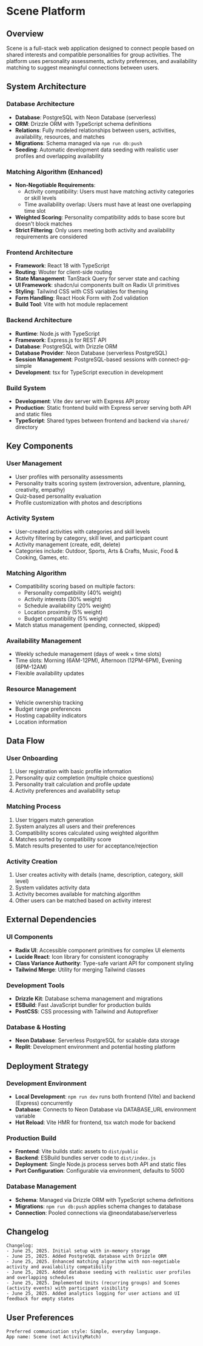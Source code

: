 # Scene Platform

## Overview

Scene is a full-stack web application designed to connect people based on shared interests and compatible personalities for group activities. The platform uses personality assessments, activity preferences, and availability matching to suggest meaningful connections between users.

## System Architecture

### Database Architecture
- **Database**: PostgreSQL with Neon Database (serverless)
- **ORM**: Drizzle ORM with TypeScript schema definitions
- **Relations**: Fully modeled relationships between users, activities, availability, resources, and matches
- **Migrations**: Schema managed via `npm run db:push`
- **Seeding**: Automatic development data seeding with realistic user profiles and overlapping availability

### Matching Algorithm (Enhanced)
- **Non-Negotiable Requirements**: 
  - Activity compatibility: Users must have matching activity categories or skill levels
  - Time availability overlap: Users must have at least one overlapping time slot
- **Weighted Scoring**: Personality compatibility adds to base score but doesn't block matches
- **Strict Filtering**: Only users meeting both activity and availability requirements are considered

### Frontend Architecture
- **Framework**: React 18 with TypeScript
- **Routing**: Wouter for client-side routing
- **State Management**: TanStack Query for server state and caching
- **UI Framework**: shadcn/ui components built on Radix UI primitives
- **Styling**: Tailwind CSS with CSS variables for theming
- **Form Handling**: React Hook Form with Zod validation
- **Build Tool**: Vite with hot module replacement

### Backend Architecture
- **Runtime**: Node.js with TypeScript
- **Framework**: Express.js for REST API
- **Database**: PostgreSQL with Drizzle ORM
- **Database Provider**: Neon Database (serverless PostgreSQL)
- **Session Management**: PostgreSQL-based sessions with connect-pg-simple
- **Development**: tsx for TypeScript execution in development

### Build System
- **Development**: Vite dev server with Express API proxy
- **Production**: Static frontend build with Express server serving both API and static files
- **TypeScript**: Shared types between frontend and backend via `shared/` directory

## Key Components

### User Management
- User profiles with personality assessments
- Personality traits scoring system (extroversion, adventure, planning, creativity, empathy)
- Quiz-based personality evaluation
- Profile customization with photos and descriptions

### Activity System
- User-created activities with categories and skill levels
- Activity filtering by category, skill level, and participant count
- Activity management (create, edit, delete)
- Categories include: Outdoor, Sports, Arts & Crafts, Music, Food & Cooking, Games, etc.

### Matching Algorithm
- Compatibility scoring based on multiple factors:
  - Personality compatibility (40% weight)
  - Activity interests (30% weight)
  - Schedule availability (20% weight)
  - Location proximity (5% weight)
  - Budget compatibility (5% weight)
- Match status management (pending, connected, skipped)

### Availability Management
- Weekly schedule management (days of week × time slots)
- Time slots: Morning (6AM-12PM), Afternoon (12PM-6PM), Evening (6PM-12AM)
- Flexible availability updates

### Resource Management
- Vehicle ownership tracking
- Budget range preferences
- Hosting capability indicators
- Location information

## Data Flow

### User Onboarding
1. User registration with basic profile information
2. Personality quiz completion (multiple choice questions)
3. Personality trait calculation and profile update
4. Activity preferences and availability setup

### Matching Process
1. User triggers match generation
2. System analyzes all users and their preferences
3. Compatibility scores calculated using weighted algorithm
4. Matches sorted by compatibility score
5. Match results presented to user for acceptance/rejection

### Activity Creation
1. User creates activity with details (name, description, category, skill level)
2. System validates activity data
3. Activity becomes available for matching algorithm
4. Other users can be matched based on activity interest

## External Dependencies

### UI Components
- **Radix UI**: Accessible component primitives for complex UI elements
- **Lucide React**: Icon library for consistent iconography
- **Class Variance Authority**: Type-safe variant API for component styling
- **Tailwind Merge**: Utility for merging Tailwind classes

### Development Tools
- **Drizzle Kit**: Database schema management and migrations
- **ESBuild**: Fast JavaScript bundler for production builds
- **PostCSS**: CSS processing with Tailwind and Autoprefixer

### Database & Hosting
- **Neon Database**: Serverless PostgreSQL for scalable data storage
- **Replit**: Development environment and potential hosting platform

## Deployment Strategy

### Development Environment
- **Local Development**: `npm run dev` runs both frontend (Vite) and backend (Express) concurrently
- **Database**: Connects to Neon Database via DATABASE_URL environment variable
- **Hot Reload**: Vite HMR for frontend, tsx watch mode for backend

### Production Build
- **Frontend**: Vite builds static assets to `dist/public`
- **Backend**: ESBuild bundles server code to `dist/index.js`
- **Deployment**: Single Node.js process serves both API and static files
- **Port Configuration**: Configurable via environment, defaults to 5000

### Database Management
- **Schema**: Managed via Drizzle ORM with TypeScript schema definitions
- **Migrations**: `npm run db:push` applies schema changes to database
- **Connection**: Pooled connections via @neondatabase/serverless

## Changelog

```
Changelog:
- June 25, 2025. Initial setup with in-memory storage
- June 25, 2025. Added PostgreSQL database with Drizzle ORM
- June 25, 2025. Enhanced matching algorithm with non-negotiable activity and availability compatibility
- June 25, 2025. Added database seeding with realistic user profiles and overlapping schedules
- June 25, 2025. Implemented Units (recurring groups) and Scenes (activity events) with participant visibility
- June 25, 2025. Added analytics logging for user actions and UI feedback for empty states
```

## User Preferences

```
Preferred communication style: Simple, everyday language.
App name: Scene (not ActivityMatch)
```